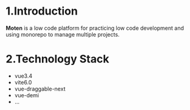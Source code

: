 # 1.Introduction

**Moten** is a low code platform for practicing low code development and using monorepo to manage multiple projects.

# 2.Technology Stack

- vue3.4
- vite6.0
- vue-draggable-next
- vue-demi
- ...
